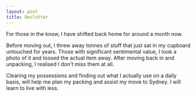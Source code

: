 ```yaml
---
layout: post
title: Declutter
---
```

For those in the know, I have shifted back home for around a month now. 

Before moving out, I threw away tonnes of stuff that just sat in my cupboard untouched for years. Those with significant sentimental value, I took a photo of it and tossed the actual item away. After moving back in and unpacking, I realised I don't miss them at all. 

Clearing my possessions and finding out what I actually use on a daily basis, will help me plan my packing and assist my move to Sydney. I will learn to live with less.
